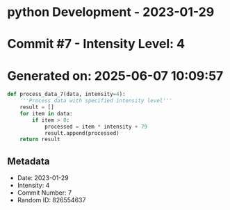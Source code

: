 ﻿# python Development - 2023-01-29
# Commit #7 - Intensity Level: 4
# Generated on: 2025-06-07 10:09:57
```python
def process_data_7(data, intensity=4):
    '''Process data with specified intensity level'''
    result = []
    for item in data:
        if item > 0:
            processed = item * intensity + 79
            result.append(processed)
    return result
```
## Metadata
- Date: 2023-01-29
- Intensity: 4
- Commit Number: 7
- Random ID: 826554637
